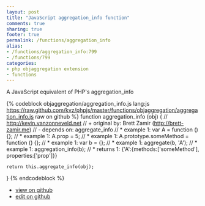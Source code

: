 ```yaml
---
layout: post
title: "JavaScript aggregation_info function"
comments: true
sharing: true
footer: true
permalink: /functions/aggregation_info
alias:
- /functions/aggregation_info:799
- /functions/799
categories:
- php objaggregation extension
- functions
---
```

A JavaScript equivalent of PHP's aggregation_info

<!-- more -->

{% codeblock objaggregation/aggregation_info.js lang:js https://raw.github.com/kvz/phpjs/master/functions/objaggregation/aggregation_info.js raw on github %}
function aggregation_info (obj) {
    // http://kevin.vanzonneveld.net
    // +   original by: Brett Zamir (http://brett-zamir.me)
    // -    depends on: aggregate_info
    // *     example 1: var A = function () {};
    // *     example 1: A.prop = 5;
    // *     example 1: A.prototype.someMethod = function () {};
    // *     example 1: var b = {};
    // *     example 1: aggregate(b, 'A');
    // *     example 1: aggregation_info(b);
    // *     returns 1: {'A':{methods:['someMethod'], properties:['prop']}}

    return this.aggregate_info(obj);
}
{% endcodeblock %}

 - [view on github](https://github.com/kvz/phpjs/blob/master/functions/objaggregation/aggregation_info.js)
 - [edit on github](https://github.com/kvz/phpjs/edit/master/functions/objaggregation/aggregation_info.js)

